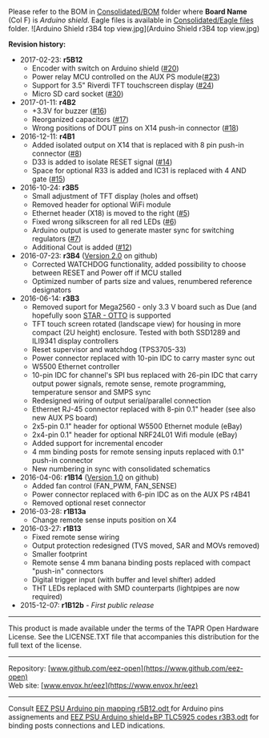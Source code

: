 Please refer to the BOM in [Consolidated/BOM](https://github.com/eez-open/psu-hw/tree/master/Consolidated/BOM) folder where **Board Name** (Col F) is *Arduino shield*. Eagle files is available in [Consolidated/Eagle files](https://github.com/eez-open/psu-hw/tree/master/Consolidated/Eagle%20files) folder.
![Arduino Shield r3B4 top view.jpg](Arduino Shield r3B4 top view.jpg)

**Revision history:**
* 2017-02-23: **r5B12**
    - Encoder with switch on Arduino shield ([#20](https://github.com/eez-open/psu-hw/issues/20))
    - Power relay MCU controlled on the AUX PS module([#23](https://github.com/eez-open/psu-hw/issues/23))
    - Support for 3.5" Riverdi TFT touchscreen display ([#24](https://github.com/eez-open/psu-hw/issues/24))
    - Micro SD card socket ([#30](https://github.com/eez-open/psu-hw/issues/30))
* 2017-01-11: **r4B2**
    - +3.3V for buzzer ([#16](https://github.com/eez-open/psu-hw/issues/16))
    - Reorganized capacitors ([#17](https://github.com/eez-open/psu-hw/issues/17))
    - Wrong positions of DOUT pins on X14 push-in connector ([#18](https://github.com/eez-open/psu-hw/issues/18))
* 2016-12-11: **r4B1**
    - Added isolated output on X14 that is replaced with 8 pin push-in connector ([#8](https://github.com/eez-open/psu-hw/issues/8))
    - D33 is added to isolate RESET signal ([#14](https://github.com/eez-open/psu-hw/issues/14))
    - Space for optional R33 is added and IC31 is replaced with 4 AND gate ([#15](https://github.com/eez-open/psu-hw/issues/15))
* 2016-10-24: **r3B5**
    - Small adjustment of TFT display (holes and offset)
    - Removed header for optional WiFi module
    - Ethernet header (X18) is moved to the right ([#5](https://github.com/eez-open/psu-hw/issues/5))
    - Fixed wrong silkscreen for all red LEDs ([#6](https://github.com/eez-open/psu-hw/issues/6))
    - Arduino output is used to generate master sync for switching regulators ([#7](https://github.com/eez-open/psu-hw/issues/7))
    - Additional Cout is added ([#12](https://github.com/eez-open/psu-hw/issues/12))
* 2016-07-23: **r3B4** ([Version 2.0](https://github.com/eez-open/psu-hw/releases/tag/2.0) on github)
	- Corrected WATCHDOG functionality, added possibility to choose between RESET and Power off if MCU stalled
	- Optimized number of parts size and values, renumbered reference designators
* 2016-06-14: **r3B3**
    - Removed suport for Mega2560 - only 3.3 V board such as Due (and hopefully soon [STAR - OTTO](http://www.arduino.org/products/boards/arduino-star-otto) is supported
    - TFT touch screen rotated (landscape view) for housing in more compact (2U height) enclosure. Tested with both SSD1289 and ILI9341 display controllers
    - Reset supervisor and watchdog (TPS3705-33)
    - Power connector replaced with 10-pin IDC to carry master sync out
    - W5500 Ethernet controller
    - 10-pin IDC for channel's SPI bus replaced with 26-pin IDC that carry output power signals, remote sense, remote programming, temperature sensor and SMPS sync
    - Redesigned wiring of output serial/parallel connection
    - Ethernet RJ-45 connector replaced with 8-pin 0.1" header (see also new AUX PS board)
    - 2x5-pin 0.1" header for optional W5500 Ethernet module (eBay)
    - 2x4-pin 0.1" header for optional NRF24L01 Wifi module (eBay)
    - Added support for incremental encoder
    - 4 mm binding posts for remote sensing inputs replaced with 0.1" push-in connector
    - New numbering in sync with consolidated schematics
* 2016-04-06: **r1B14** ([Version 1.0](https://github.com/eez-open/psu-hw/releases/tag/1.0) on github)
    - Added fan control (FAN_PWM, FAN_SENSE)
    - Power connector replaced with 6-pin IDC as on the AUX PS r4B41
    - Removed optional reset connector
* 2016-03-28: **r1B13a**
    - Change remote sense inputs position on X4
* 2016-03-27: **r1B13**
    - Fixed remote sense wiring
    - Output protection redesigned (TVS moved, SAR and MOVs removed)
    - Smaller footprint
    - Remote sense 4 mm banana binding posts replaced with compact "push-in" connectors
    - Digital trigger input (with buffer and level shifter) added
    - THT LEDs replaced with SMD counterparts (lightpipes are now required)
* 2015-12-07: **r1B12b** - *First public release*

**********************

This product is made available under the terms of the TAPR Open Hardware License. See the LICENSE.TXT file that accompanies this distribution for the full text of the license.

**********************

Repository: [www.github.com/eez-open](https://www.github.com/eez-open)  
Web site: [www.envox.hr/eez](https://www.envox.hr/eez)

**********************

Consult [EEZ PSU Arduino pin mapping r5B12.odt
](https://github.com/eez-open/psu-hw/raw/master/Arduino%20shield/EEZ%20PSU%20Arduino%20pin%20mapping%20r5B12.odt) for Arduino pins assignements and [EEZ PSU Arduino shield+BP TLC5925 codes r3B3.odt](https://github.com/eez-open/psu-hw/raw/master/Arduino%20shield/EEZ%20PSU%20Arduino%20shield%2BBP%20TLC5925%20codes%20r3B3.odt) for binding posts connections and LED indications.
